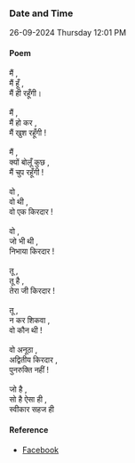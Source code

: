 ### Date and Time

26-09-2024 Thursday 12:01 PM

#### Poem

मैं , <br />
मैं हूँ , <br />
मैं ही रहूँगी। <br />
<br />
मैं , <br />
मैं हो कर , <br />
मैं खुश रहूँगी ! <br />
<br />
मैं , <br />
क्यों बोलूँ कुछ , <br />
मैं चुप रहूँगी ! <br />
<br />
वो , <br />
वो थी , <br />
वो एक किरदार ! <br />
<br />
वो , <br />
जो भी थी , <br />
निभाया किरदार ! <br />
<br />
तू , <br />
तू है , <br />
तेरा जी किरदार ! <br />
<br />
तू , <br />
न कर शिकवा , <br />
वो कौन थी ! <br />
<br />
वो अनूठा , <br />
अद्वितीय किरदार , <br />
पुनरुक्ति नहीं ! <br />
<br />
जो है , <br />
सो है ऐसा ही , <br />
स्वीकार सहज ही

#### Reference

* [Facebook](https://www.facebook.com/share/v/jGzd1ApWX73xoK77/?mibextid=FQVVTg)
